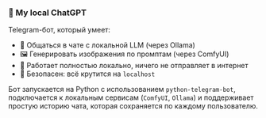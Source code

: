 ### 🧠 My local ChatGPT

Telegram-бот, который умеет:

* 💬 Общаться в чате с локальной LLM (через Ollama)
* 🖼 Генерировать изображения по промптам (через ComfyUI)
* 🚀 Работает полностью локально, ничего не отправляет в интернет
* 🔐 Безопасен: всё крутится на `localhost`

Бот запускается на Python с использованием `python-telegram-bot`, подключается к локальным сервисам (`ComfyUI`, `Ollama`) и поддерживает простую историю чата, которая сохраняется по каждому пользователю.
